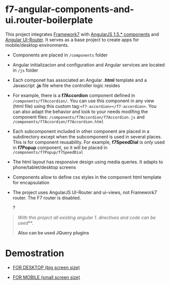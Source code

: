 # f7-angular-components-and-ui.router-boilerplate

This project integrates [Framework7](http://framework7.io) with [AngularJS 1.5.* components]() and [Angular UI-Router](https://angular-ui.github.io/ui-router/site/#/api/ui.router). It serves as a base project to create apps for mobile/desktop environments.

- Components are placed in `/components` folder

- Angular initializacion and configuration and Angular services are located in `/js` folder

- Each componet has associated an Angular **.html** template and a Javascript **.js** file where the controller logic resides

- For example, there is a **f7Accordion** component defined in `/components/f7Accordion/`. You can use this component in any view (html file) using this custom tag:`<f7-accordion></f7-accordion>`. You can also adapt the behavior and look to your needs modifing the  component files: `/components/f7Accordion/f7Accordion.js` and `/components/f7Accordion/f7Accordion.html`

- Each subcomponent included in other component are placed in a subdirectory except when the subcomponent is used in several places. This is for component reusability. For example, **f7SpeedDial** is only used in **f7Popup** component, so it will be placed in `/components/f7Popup/f7SpeedDial`

- The html layout has responsive design using media queries. It adapts to phone/tablet/desktop screens

- Components allow to define css styles in the component html template for encapsulation

- The project uses AngularJS UI-Router and ui-views, not Framework7 router. The F7 router is disabled.

  ?



>**With this project all existing angular 1.* directives and code can be used***. 
>
>**Also can be used JQuery plugins**



# Demostration


- [FOR DESKTOP (big screen size)](https://yagolopez.github.io/f7-angular-components-and-ui.router/#/)

- [FOR MOBILE (small screen size)](https://yagolopez.github.io/f7-angular-components-and-ui.router/iframe/iframe.html)